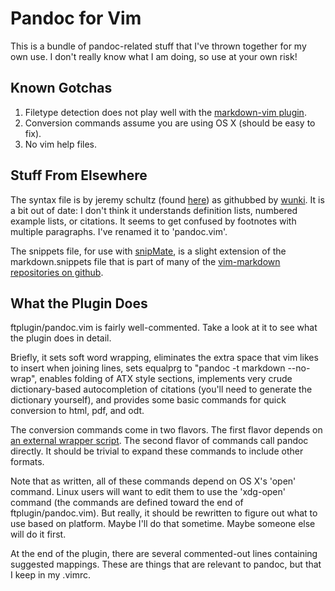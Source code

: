 # Pandoc for Vim

This is a bundle of pandoc-related stuff that I've thrown together for
my own use. I don't really know what I am doing, so use at your own
risk!

## Known Gotchas

1.  Filetype detection does not play well with the [markdown-vim
    plugin](http://plasticboy.com/markdown-vim-mode/).
2.  Conversion commands assume you are using OS X (should be easy to
    fix).
3.  No vim help files.

## Stuff From Elsewhere

The syntax file is by jeremy schultz (found
[here](http://www.vim.org/scripts/script.php?script_id=2389)) as
githubbed by [wunki](https://github.com/wunki/vim-pandoc). It is a bit
out of date: I don't think it understands definition lists, numbered
example lists, or citations. It seems to get confused by footnotes with multiple paragraphs. I've renamed it to 'pandoc.vim'.

The snippets file, for use with
[snipMate](http://www.vim.org/scripts/script.php?script_id=2540), is a
slight extension of the markdown.snippets file that is part of many of
the [vim-markdown repositories on
github](https://github.com/hallison/vim-markdown).

## What the Plugin Does

ftplugin/pandoc.vim is fairly well-commented. Take a look at it to see
what the plugin does in detail.

Briefly, it sets soft word wrapping, eliminates the extra space that vim
likes to insert when joining lines, sets equalprg to "pandoc -t markdown
--no-wrap", enables folding of ATX style sections, implements very crude
dictionary-based autocompletion of citations (you'll need to generate the
dictionary yourself), and provides some basic commands for quick conversion to
html, pdf, and odt.

The conversion commands come in two flavors. The first flavor depends on [an
external wrapper script](https://gist.github.com/857619). The second flavor of commands call pandoc directly. It should be trivial to expand these commands to include other formats.

Note that as written, all of these commands depend on OS X's 'open' command.
Linux users will want to edit them to use the 'xdg-open' command (the commands
are defined toward the end of ftplugin/pandoc.vim). But really, it should be
rewritten to figure out what to use based on platform. Maybe I'll do that
sometime. Maybe someone else will do it first.

At the end of the plugin, there are several commented-out lines containing suggested <leader> mappings. These are things that are relevant to pandoc, but that I keep in my .vimrc.

